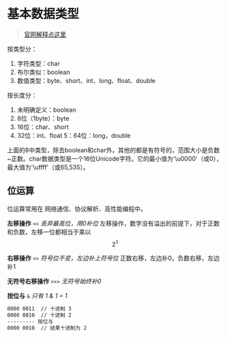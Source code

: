 # 基本数据类型

> [官网解释点这里](https://zq99299.gitbooks.io/java-tutorial/content/content/java/nutsandbolts/datatypes.html)

按类型分：

1. 字符类型：char
2. 布尔类似：boolean
3. 数值类型：byte、short、int、long、float、double

按长度分：

1. 未明确定义：boolean
2. 8位（1byte）：byte
3. 16位：char、short
4. 32位：int、float
5：64位：long，double

上面的8中类型，除去boolean和char外，其他的都是有符号的，范围大小是负数~正数。char数据类型是一个16位Unicode字符。它的最小值为'\u0000'（或0），最大值为'\uffff'（或65,535）。

## 位运算
位运算常用在 网络通信、协议解析、高性能编程中。

**左移操作** `<<`
_丢弃最高位，用0补位_
左移操作，数字没有溢出的前提下，对于正数和负数，左移一位都相当于乘以$$2^{1}$$

**右移操作** `>>`
_符号位不变，左边补上符号位_
正数右移，左边补0，负数右移，左边补1

**无符号右移操作** `>>>`
_无符号始终补0_

**按位与** `&`
_只有 1 & 1 = 1_

```bash
0000 0011  // 十进制 3
0000 0010  // 十进制 2
--------- 按位与
0000 0010  // 结果十进制为 2
```













